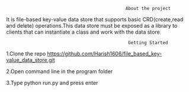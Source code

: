                                                  About the project

It is file-based key-value data store that supports basic CRD(create,read and delete) operations.This data store must be exposed as a library to clients that can instantiate a class and work with the data store

                                                  Getting Started

1.Clone the repo 
https://github.com/Harish1606/file_based_key-value_data_store.git

2.Open command line in the program folder

3.Type python run.py and press enter 
